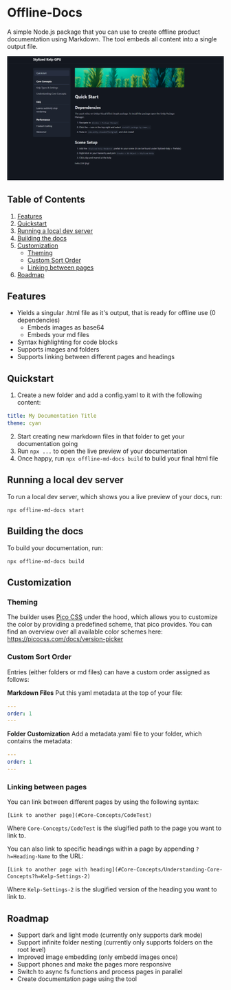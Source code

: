 # Offline-Docs

A simple Node.js package that you can use to create offline product documentation using Markdown. The tool embeds all content into a single output file.

![Example Docs Page](img/example.png)

## Table of Contents

1. [Features](#features)
2. [Quickstart](#quickstart)
3. [Running a local dev server](#running-a-local-dev-server)
4. [Building the docs](#building-the-docs)
5. [Customization](#customization)
   - [Theming](#theming)
   - [Custom Sort Order](#custom-sort-order)
   - [Linking between pages](#linking-between-pages)
6. [Roadmap](#roadmap)

## Features

- Yields a singular .html file as it's output, that is ready for offline use (0 dependencies)
  - Embeds images as base64
  - Embeds your md files
- Syntax highlighting for code blocks
- Supports images and folders
- Supports linking between different pages and headings

## Quickstart

1. Create a new folder and add a config.yaml to it with the following content:

```yaml
title: My Documentation Title
theme: cyan
```

2. Start creating new markdown files in that folder to get your documentation going
3. Run `npx ...` to open the live preview of your documentation
4. Once happy, run `npx offline-md-docs build` to build your final html file

## Running a local dev server

To run a local dev server, which shows you a live preview of your docs, run:

```
npx offline-md-docs start
```

## Building the docs

To build your documentation, run:

```
npx offline-md-docs build
```

## Customization

### Theming

The builder uses [Pico CSS](https://picocss.com/) under the hood, which allows you to customize the color by providing a predefined scheme, that pico provides.
You can find an overview over all available color schemes here: https://picocss.com/docs/version-picker

### Custom Sort Order

Entries (either folders or md files) can have a custom order assigned as follows:

**Markdown Files**
Put this yaml metadata at the top of your file:

```yaml
---
order: 1
---
```

**Folder Customization**
Add a metadata.yaml file to your folder, which contains the metadata:

```yaml
---
order: 1
---
```

### Linking between pages

You can link between different pages by using the following syntax:

```
[Link to another page](#Core-Concepts/CodeTest)
```

Where `Core-Concepts/CodeTest` is the slugified path to the page you want to link to.

You can also link to specific headings within a page by appending `?h=Heading-Name` to the URL:

```
[Link to another page with heading](#Core-Concepts/Understanding-Core-Concepts?h=Kelp-Settings-2)
```

Where `Kelp-Settings-2` is the slugified version of the heading you want to link to.

## Roadmap

- Support dark and light mode (currently only supports dark mode)
- Support infinite folder nesting (currently only supports folders on the root level)
- Improved image embedding (only embedd images once)
- Support phones and make the pages more responsive
- Switch to async fs functions and process pages in parallel
- Create documentation page using the tool
